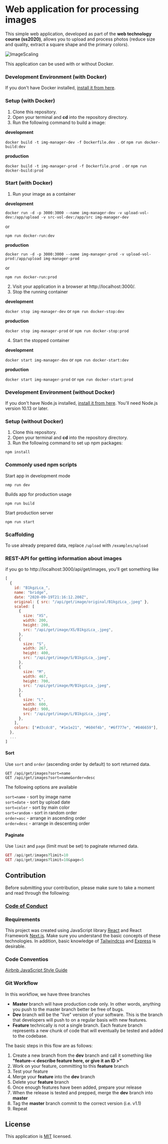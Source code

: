 # Web application for processing images

This simple web application, developed as part of the **web technology course (ss2020)**, allows you to upload and process photos (reduce size and quality, extract a square shape and the primary colors).

![ImageScaling](https://github.com/mi-classroom/mi-web-technologien-beiboot-ss2020-d-kuznetsov/blob/master/docs/images/image-grid.jpeg)

This application can be used with or without Docker.

### Development Environment (with Docker)

If you don't have Docker installed, [install it from here](https://docs.docker.com/get-docker/).

### Setup (with Docker)

1. Сlone this repository.
2. Open your terminal and **cd** into the repository directory.
3. Run the following command to build a image:

**development**

`docker build -t img-manager-dev -f Dockerfile.dev .` or `npm run docker-build:dev`

**production**

`docker build -t img-manager-prod -f Dockerfile.prod .` or `npm run docker-build:prod`

### Start (with Docker)

1. Run your image as a container

**development**

```
docker run -d -p 3000:3000 --name img-manager-dev -v upload-vol-dev:/app/upload -v src-vol-dev:/app/src img-manager-dev
```

or

```
npm run docker-run:dev
```

**production**

```
docker run -d -p 3000:3000 --name img-manager-prod -v upload-vol-prod:/app/upload img-manager-prod
```

or

```
npm run docker-run:prod
```

2. Visit your application in a browser at http://localhost:3000/.
3. Stop the running container

**development**

`docker stop img-manager-dev` or `npm run docker-stop:dev`

**production**

`docker stop img-manager-prod` or `npm run docker-stop:prod`

4. Start the stopped container

**development**

`docker start img-manager-dev` or `npm run docker-start:dev`

**production**

`docker start img-manager-prod` or `npm run docker-start:prod`

### Development Environment (without Docker)

If you don't have Node.js installed, [install it from here](https://nodejs.org/en/).
You'll need Node.js version 10.13 or later.

### Setup (without Docker)

1. Сlone this repository.
2. Open your terminal and **cd** into the repository directory.
3. Run the following command to set up npm packages:

```
npm install
```

### Commonly used npm scripts

Start app in development mode

```
nmp run dev
```

Builds app for production usage

```
npm run build
```

Start production server

```
npm run start
```

### Scaffolding

To use already prepared data, replace `/upload` with `/examples/upload`

### REST-API for getting information about images

if you go to http://localhost:3000/api/get/images, you'll get something like

```js
[
  {
    id: "B1kgzLca_",
    name: "bridge",
    date: "2020-09-19T21:16:12.200Z",
    original: { src: "/api/get/image/original/B1kgzLca_.jpeg" },
    scaled: [
      {
        size: "XS",
        width: 200,
        height: 200,
        src: "/api/get/image/XS/B1kgzLca_.jpeg",
      },
      {
        size: "S",
        width: 267,
        height: 400,
        src: "/api/get/image/S/B1kgzLca_.jpeg",
      },
      {
        size: "M",
        width: 467,
        height: 700,
        src: "/api/get/image/M/B1kgzLca_.jpeg",
      },
      {
        size: "L",
        width: 600,
        height: 900,
        src: "/api/get/image/L/B1kgzLca_.jpeg",
      },
    ],
    colors: ["#d3cdc8", "#1e1e21", "#604f4b", "#6f777e", "#846659"],
  },
  ...
]
```

#### Sort

Use `sort` and `order` (ascending order by default) to sort returned data.

```
GET /api/get/images?sort=name
GET /api/get/images?sort=name&order=desc
```

The following options are available

`sort=name` - sort by image name<br />
`sort=date` - sort by upload date<br />
`sort=color` - sort by main color<br />
`sort=random` - sort in random order<br />
`order=asc` - arrange in ascending order<br />
`order=desc` - arrange in descenting order

#### Paginate

Use `limit` and `page` (limit must be set) to paginate returned data.

```php
GET /api/get/images?limit=10
GET /api/get/images?limit=10&page=5
```

## Contribution

Before submitting your contribution, please make sure to take a moment and read through the following:

### [Code of Conduct](https://github.com/mi-classroom/mi-web-technologien-beiboot-ss2020-d-kuznetsov/blob/master/.github/CODE_OF_CONDUCT.md)

### Requirements

This project was created using JavaScript library [React](https://reactjs.org/) and React Framework [Next.js](https://nextjs.org/). Make sure you understand the basic concepts of these technologies. In addition, basic knowledge of [Tailwindcss](https://tailwindcss.com/) and [Express](https://expressjs.com/) is desirable.

### Code Conventios

[Airbnb JavaScript Style Guide](https://github.com/airbnb/javascript)

### Git Workflow

In this workflow, we have three branches

- **Master** branch will have production code only. In other words, anything you push to the master branch better be free of bugs.
- **Dev** branch will be the "live" version of your software. This is the branch that developers will push to on a regular basis with new features.
- **Feature** technically is not a single branch. Each feature branch represents a new chunk of code that will eventually be tested and added to the codebase.

The basic steps in this flow are as follows:

1. Create a new branch from the **dev** branch and call it something like **"feature-< describe feature here, or give it an ID >"**
2. Work on your feature, committing to this **feature** branch
3. Test your feature
4. Merge your **feature** into the **dev** branch
5. Delete your **feature** branch
6. Once enough features have been added, prepare your release
7. When the release is tested and prepped, merge the **dev** branch into **master**
8. Tag the **master** branch commit to the correct version (i.e. v1.1)
9. Repeat

## License

This application is [MIT](./LICENSE) licensed.
